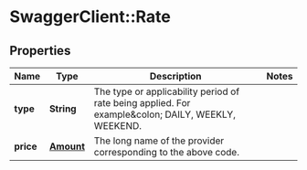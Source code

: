 # SwaggerClient::Rate

## Properties
Name | Type | Description | Notes
------------ | ------------- | ------------- | -------------
**type** | **String** | The type or applicability period of rate being applied. For example&amp;colon; DAILY, WEEKLY, WEEKEND. | 
**price** | [**Amount**](Amount.md) | The long name of the provider corresponding to the above code. | 


